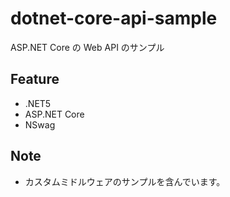 # dotnet-core-api-sample
ASP.NET Core の Web API のサンプル

## Feature
- .NET5
- ASP.NET Core
- NSwag

## Note
- カスタムミドルウェアのサンプルを含んでいます。
